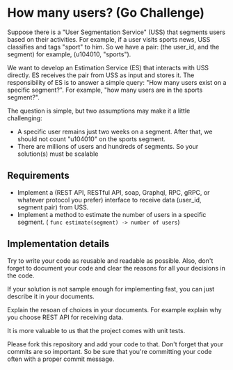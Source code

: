 # How many users? (Go Challenge)

Suppose there is a "User Segmentation Service" (USS) that segments users based on their activities.
For example, if a user visits sports news, USS classifies and tags "sport" to him.
So we have a pair: (the user_id, and the segment) for example, (u104010, "sports").

We want to develop an Estimation Service (ES) that interacts with USS directly.
ES receives the pair from USS as input and stores it.
The responsibility of ES is to answer a simple query: "How many users exist on a specific segment?".
For example, "how many users are in the sports segment?".

The question is simple, but two assumptions may make it a little challenging:
- A specific user remains just two weeks on a segment. After that,
we should not count "u104010" on the sports segment.
- There are millions of users and hundreds of segments. So your solution(s) must be scalable


## Requirements

- Implement a (REST API, RESTful API, soap, Graphql, RPC, gRPC, or whatever protocol you prefer)
interface to receive data (user_id, segment pair) from USS. 
- Implement a method to estimate the number of users in a specific segment. ( `func estimate(segment) -> number of users`)

## Implementation details

Try to write your code as reusable and readable as possible.
Also, don't forget to document your code and clear the reasons for all your decisions in the code.

If your solution is not sample enough for implementing fast, you can just describe it in your documents.

Explain the resoan of choices in your documents.
For example explain why you choose REST API for receiving data.

It is more valuable to us that the project comes with unit tests.

Please fork this repository and add your code to that.
Don't forget that your commits are so important.
So be sure that you're committing your code often with a proper commit message.
